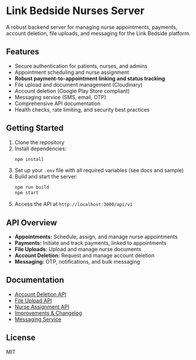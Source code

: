 # Link Bedside Nurses Server

A robust backend server for managing nurse appointments, payments, account deletion, file uploads, and messaging for the Link Bedside platform.

## Features

- Secure authentication for patients, nurses, and admins
- Appointment scheduling and nurse assignment
- **Robust payment-to-appointment linking and status tracking**
- File upload and document management (Cloudinary)
- Account deletion (Google Play Store compliant)
- Messaging service (SMS, email, OTP)
- Comprehensive API documentation
- Health checks, rate limiting, and security best practices

## Getting Started

1. Clone the repository
2. Install dependencies:
   ```bash
   npm install
   ```
3. Set up your `.env` file with all required variables (see docs and sample)
4. Build and start the server:
   ```bash
   npm run build
   npm start
   ```
5. Access the API at `http://localhost:3000/api/v1`

## API Overview

- **Appointments:** Schedule, assign, and manage nurse appointments
- **Payments:** Initiate and track payments, linked to appointments
- **File Uploads:** Upload and manage nurse documents
- **Account Deletion:** Request and manage account deletion
- **Messaging:** OTP, notifications, and bulk messaging

## Documentation

- [Account Deletion API](docs/account-deletion-api.md)
- [File Upload API](docs/file-upload-api.md)
- [Nurse Assignment API](docs/nurse-assignment-api.md)
- [Improvements & Changelog](docs/IMPROVEMENTS.md)
- [Messaging Service](docs/MESSAGING_SERVICE.md)

## License

MIT
